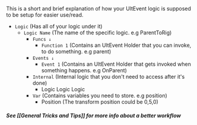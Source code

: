 This is a short and brief explanation of how your UltEvent logic is supposed to be setup for easier use/read.

- `Logic` (Has all of your logic under it)
	 - `Logic Name` (The name of the specific logic. e.g ParentToRig)
		 - `Funcs ↓`
			 -  `Function 1` (Contains an UltEvent Holder that you can invoke, to do something. e.g parent)
		 -  `Events ↓`
			 -  `Event 1` (Contains an UltEvent Holder that gets invoked when something happens. e.g OnParent)
		-  `Internal` (Internal logic that you don't need to access after it's done)
			- Logic Logic Logic
		- `Var` (Contains variables you need to store. e.g position)
			- Position (The transform position could be 0,5,0)

##### See [[General Tricks and Tips]] for more info about a better workflow